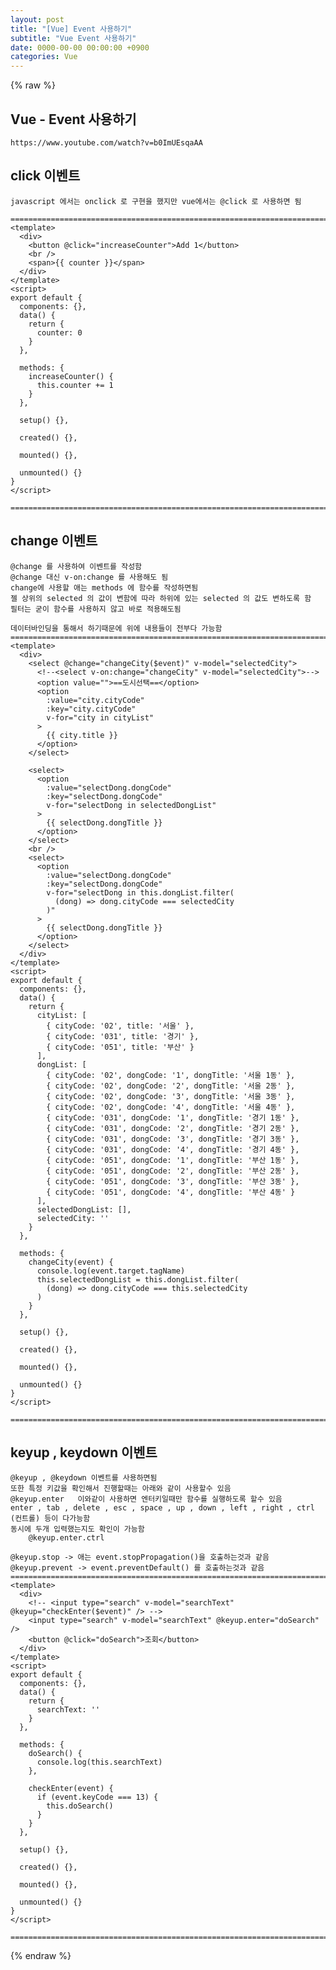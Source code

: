 ```yaml
---  
layout: post  
title: "[Vue] Event 사용하기"  
subtitle: "Vue Event 사용하기"  
date: 0000-00-00 00:00:00 +0900  
categories: Vue  
---  
```

{% raw %}  
## Vue - Event 사용하기  
	https://www.youtube.com/watch?v=b0ImUEsqaAA  
  
## click 이벤트  
  
	javascript 에서는 onclick 로 구현을 했지만 vue에서는 @click 로 사용하면 됨  
  
	=================================================================================================================  
	<template>  
	  <div>  
		<button @click="increaseCounter">Add 1</button>  
		<br />  
		<span>{{ counter }}</span>  
	  </div>  
	</template>  
	<script>  
	export default {  
	  components: {},  
	  data() {  
		return {  
		  counter: 0  
		}  
	  },  
  
	  methods: {  
		increaseCounter() {  
		  this.counter += 1  
		}  
	  },  
  
	  setup() {},  
  
	  created() {},  
  
	  mounted() {},  
  
	  unmounted() {}  
	}  
	</script>  
  
	=================================================================================================================  
  
## change 이벤트  
	@change 를 사용하여 이벤트를 작성함  
	@change 대신 v-on:change 를 사용해도 됨  
	change에 사용할 애는 methods 에 함수를 작성하면됨  
	젤 상위의 selected 의 값이 변함에 따라 하위에 있는 selected 의 값도 변하도록 함  
	필터는 굳이 함수를 사용하지 않고 바로 적용해도됨  
  
	데이터바인딩을 통해서 하기때문에 위에 내용들이 전부다 가능함  
	=================================================================================================================  
	<template>  
	  <div>  
		<select @change="changeCity($event)" v-model="selectedCity">  
		  <!--<select v-on:change="changeCity" v-model="selectedCity">-->  
		  <option value="">==도시선택==</option>  
		  <option  
			:value="city.cityCode"  
			:key="city.cityCode"  
			v-for="city in cityList"  
		  >  
			{{ city.title }}  
		  </option>  
		</select>  
  
		<select>  
		  <option  
			:value="selectDong.dongCode"  
			:key="selectDong.dongCode"  
			v-for="selectDong in selectedDongList"  
		  >  
			{{ selectDong.dongTitle }}  
		  </option>  
		</select>  
		<br />  
		<select>  
		  <option  
			:value="selectDong.dongCode"  
			:key="selectDong.dongCode"  
			v-for="selectDong in this.dongList.filter(  
			  (dong) => dong.cityCode === selectedCity  
			)"  
		  >  
			{{ selectDong.dongTitle }}  
		  </option>  
		</select>  
	  </div>  
	</template>  
	<script>  
	export default {  
	  components: {},  
	  data() {  
		return {  
		  cityList: [  
			{ cityCode: '02', title: '서울' },  
			{ cityCode: '031', title: '경기' },  
			{ cityCode: '051', title: '부산' }  
		  ],  
		  dongList: [  
			{ cityCode: '02', dongCode: '1', dongTitle: '서울 1동' },  
			{ cityCode: '02', dongCode: '2', dongTitle: '서울 2동' },  
			{ cityCode: '02', dongCode: '3', dongTitle: '서울 3동' },  
			{ cityCode: '02', dongCode: '4', dongTitle: '서울 4동' },  
			{ cityCode: '031', dongCode: '1', dongTitle: '경기 1동' },  
			{ cityCode: '031', dongCode: '2', dongTitle: '경기 2동' },  
			{ cityCode: '031', dongCode: '3', dongTitle: '경기 3동' },  
			{ cityCode: '031', dongCode: '4', dongTitle: '경기 4동' },  
			{ cityCode: '051', dongCode: '1', dongTitle: '부산 1동' },  
			{ cityCode: '051', dongCode: '2', dongTitle: '부산 2동' },  
			{ cityCode: '051', dongCode: '3', dongTitle: '부산 3동' },  
			{ cityCode: '051', dongCode: '4', dongTitle: '부산 4동' }  
		  ],  
		  selectedDongList: [],  
		  selectedCity: ''  
		}  
	  },  
  
	  methods: {  
		changeCity(event) {  
		  console.log(event.target.tagName)  
		  this.selectedDongList = this.dongList.filter(  
			(dong) => dong.cityCode === this.selectedCity  
		  )  
		}  
	  },  
  
	  setup() {},  
  
	  created() {},  
  
	  mounted() {},  
  
	  unmounted() {}  
	}  
	</script>  
  
	=================================================================================================================  
  
## keyup , keydown 이벤트  
  
	@keyup , @keydown 이벤트를 사용하면됨  
	또한 특정 키값을 확인해서 진행할때는 아래와 같이 사용할수 있음  
	@keyup.enter   이와같이 사용하면 엔터키일때만 함수를 실행하도록 할수 있음  
	enter , tab , delete , esc , space , up , down , left , right , ctrl (컨트롤) 등이 다가능함  
	동시에 두개 입력했는지도 확인이 가능함  
		@keyup.enter.ctrl  
  
	@keyup.stop -> 애는 event.stopPropagation()을 호출하는것과 같음  
	@keyup.prevent -> event.preventDefault() 를 호출하는것과 같음  
	=================================================================================================================  
	<template>  
	  <div>  
		<!-- <input type="search" v-model="searchText" @keyup="checkEnter($event)" /> -->  
		<input type="search" v-model="searchText" @keyup.enter="doSearch" />  
		<button @click="doSearch">조회</button>  
	  </div>  
	</template>  
	<script>  
	export default {  
	  components: {},  
	  data() {  
		return {  
		  searchText: ''  
		}  
	  },  
  
	  methods: {  
		doSearch() {  
		  console.log(this.searchText)  
		},  
  
		checkEnter(event) {  
		  if (event.keyCode === 13) {  
			this.doSearch()  
		  }  
		}  
	  },  
  
	  setup() {},  
  
	  created() {},  
  
	  mounted() {},  
  
	  unmounted() {}  
	}  
	</script>  
  
	=================================================================================================================  
{% endraw %}